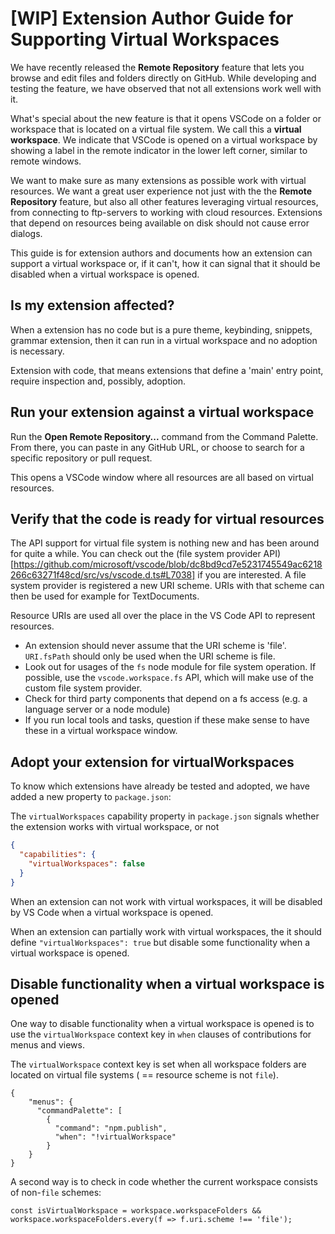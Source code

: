 # [WIP] Extension Author Guide for Supporting Virtual Workspaces

We have recently released the __Remote Repository__ feature that lets you browse and edit files and folders directly on GitHub. While developing and testing the feature, we have observed that not all extensions work well with it. 

What's special about the new feature is that it opens VSCode on a folder or workspace that is located on a virtual file system. We call this a __virtual workspace__. 
We indicate that VSCode is opened on a virtual workspace by showing a label in the remote indicator in the lower left corner, similar to remote windows.

We want to make sure as many extensions as possible work with virtual resources. We want a great user experience not just with the the __Remote Repository__ feature, but also all other features leveraging virtual resources, from connecting to ftp-servers to working with cloud resources. Extensions that depend on resources being available on disk should not cause error dialogs.

This guide is for extension authors and documents how an extension can support a virtual workspace or, if it can't, how it can signal that it should be disabled when a virtual workspace is opened.

## Is my extension affected?

When a extension has no code but is a pure theme, keybinding, snippets, grammar extension, then it can run in a virtual workspace and no adoption is necessary.

Extension with code, that means extensions that define a 'main' entry point, require inspection and, possibly, adoption.

## Run your extension against a virtual workspace

Run the **Open Remote Repository...** command from the Command Palette. From there, you can paste in any GitHub URL, or choose to search for a specific repository or pull request.

This opens a VSCode window where all resources are all based on virtual resources. 

## Verify that the code is ready for virtual resources

The API support for virtual file system is nothing new and has been around for quite a while. You can check out the (file system provider API)[https://github.com/microsoft/vscode/blob/dc8bd9cd7e5231745549ac6218266c63271f48cd/src/vs/vscode.d.ts#L7038] if you are interested. A file system provider is registered a new URI scheme. URIs with that scheme can then be used for example for TextDocuments.

Resource URIs are used all over the place in the VS Code API to represent resources.

- An extension should never assume that the URI scheme is 'file'. `URI.fsPath` should only be used when the URI scheme is file.
- Look out for usages of the `fs` node module for file system operation. If possible, use the `vscode.workspace.fs` API, which will make use of the custom file system provider.
- Check for third party components that depend on a fs access (e.g. a language server or a node module)
- If you run local tools and tasks, question if these make sense to have these in a virtual workspace window.

## Adopt your extension for virtualWorkspaces

To know which extensions have already be tested and adopted, we have added a new property to `package.json`:

The `virtualWorkspaces` capability property in `package.json` signals whether the extension works with virtual workspace, or not
```json
{
  "capabilities": {
    "virtualWorkspaces": false
  }
}
```
When an extension can not work with virtual workspaces, it will be disabled by VS Code when a virtual workspace is opened.

When an extension can partially work with virtual workspaces, the it should define `"virtualWorkspaces": true` but disable some functionality when a virtual workspace is opened. 

## Disable functionality when a virtual workspace is opened

One way to disable functionality when a virtual workspace is opened is to use the `virtualWorkspace` context key in `when` clauses of contributions for menus and views.

The `virtualWorkspace` context key is set when all workspace folders are located on virtual file systems ( == resource scheme is not `file`).
```
{
    "menus": {
      "commandPalette": [
        {
          "command": "npm.publish",
          "when": "!virtualWorkspace"
        }
    }
}
```

A second way is to check in code whether the current workspace consists of non-`file` schemes:

```
const isVirtualWorkspace = workspace.workspaceFolders && workspace.workspaceFolders.every(f => f.uri.scheme !== 'file');
```
